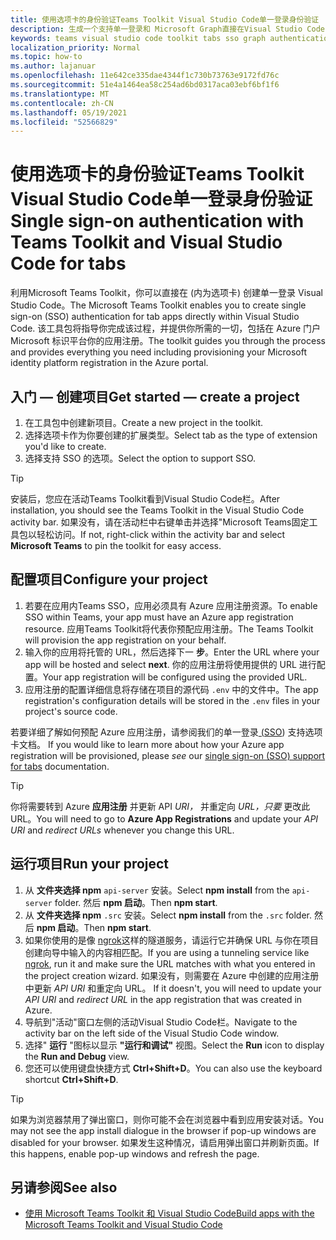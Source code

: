 ```yaml
---
title: 使用选项卡的身份验证Teams Toolkit Visual Studio Code单一登录身份验证
description: 生成一个支持单一登录和 Microsoft Graph直接在Visual Studio Code内调用的Microsoft Teams Toolkit
keywords: teams visual studio code toolkit tabs sso graph authentication Azure identity platform
localization_priority: Normal
ms.topic: how-to
ms.author: lajanuar
ms.openlocfilehash: 11e642ce335dae4344f1c730b73763e9172fd76c
ms.sourcegitcommit: 51e4a1464ea58c254ad6bd0317aca03ebf6bf1f6
ms.translationtype: MT
ms.contentlocale: zh-CN
ms.lasthandoff: 05/19/2021
ms.locfileid: "52566829"
---
```

# <a name="single-sign-on-authentication-with-teams-toolkit-and-visual-studio-code-for-tabs"></a><span data-ttu-id="1bbad-104">使用选项卡的身份验证Teams Toolkit Visual Studio Code单一登录身份验证</span><span class="sxs-lookup"><span data-stu-id="1bbad-104">Single sign-on authentication with Teams Toolkit and Visual Studio Code for tabs</span></span>

<span data-ttu-id="1bbad-105">利用Microsoft Teams Toolkit，你可以直接在 (内为选项卡) 创建单一登录 Visual Studio Code。</span><span class="sxs-lookup"><span data-stu-id="1bbad-105">The Microsoft Teams Toolkit enables you to create single sign-on (SSO) authentication  for tab apps directly within Visual Studio Code.</span></span> <span data-ttu-id="1bbad-106">该工具包将指导你完成该过程，并提供你所需的一切，包括在 Azure 门户Microsoft 标识平台你的应用注册。</span><span class="sxs-lookup"><span data-stu-id="1bbad-106">The toolkit guides you through the process and provides everything you need including provisioning your Microsoft identity platform registration in the Azure portal.</span></span>

## <a name="get-started--create-a-project"></a><span data-ttu-id="1bbad-107">入门 — 创建项目</span><span class="sxs-lookup"><span data-stu-id="1bbad-107">Get started — create a project</span></span>

1. <span data-ttu-id="1bbad-108">在工具包中创建新项目。</span><span class="sxs-lookup"><span data-stu-id="1bbad-108">Create a new project in the toolkit.</span></span>
1. <span data-ttu-id="1bbad-109">选择选项卡作为你要创建的扩展类型。</span><span class="sxs-lookup"><span data-stu-id="1bbad-109">Select tab as the type of extension you'd like to create.</span></span>
1. <span data-ttu-id="1bbad-110">选择支持 SSO 的选项。</span><span class="sxs-lookup"><span data-stu-id="1bbad-110">Select the option to support SSO.</span></span>

> [!TIP]
> <span data-ttu-id="1bbad-111">安装后，您应在活动Teams Toolkit看到Visual Studio Code栏。</span><span class="sxs-lookup"><span data-stu-id="1bbad-111">After installation, you should see the Teams Toolkit in the Visual Studio Code activity bar.</span></span> <span data-ttu-id="1bbad-112">如果没有，请在活动栏中右键单击并选择"Microsoft Teams固定工具包以轻松访问。</span><span class="sxs-lookup"><span data-stu-id="1bbad-112">If not, right-click within the activity bar and select **Microsoft Teams** to pin the toolkit for easy access.</span></span>

## <a name="configure-your-project"></a><span data-ttu-id="1bbad-113">配置项目</span><span class="sxs-lookup"><span data-stu-id="1bbad-113">Configure your project</span></span>

1. <span data-ttu-id="1bbad-114">若要在应用内Teams SSO，应用必须具有 Azure 应用注册资源。</span><span class="sxs-lookup"><span data-stu-id="1bbad-114">To enable SSO within Teams, your app must have an Azure app registration resource.</span></span> <span data-ttu-id="1bbad-115">应用Teams Toolkit将代表你预配应用注册。</span><span class="sxs-lookup"><span data-stu-id="1bbad-115">The Teams Toolkit will provision the app registration on your behalf.</span></span>
1. <span data-ttu-id="1bbad-116">输入你的应用将托管的 URL，然后选择下一 **步**。</span><span class="sxs-lookup"><span data-stu-id="1bbad-116">Enter the URL where your app will be hosted and select **next**.</span></span> <span data-ttu-id="1bbad-117">你的应用注册将使用提供的 URL 进行配置。</span><span class="sxs-lookup"><span data-stu-id="1bbad-117">Your app registration will be configured using the provided URL.</span></span>
1. <span data-ttu-id="1bbad-118">应用注册的配置详细信息将存储在项目的源代码 `.env` 中的文件中。</span><span class="sxs-lookup"><span data-stu-id="1bbad-118">The app registration's configuration details will be stored in the `.env` files in your project's source code.</span></span>

<span data-ttu-id="1bbad-119">若要详细了解如何预配 Azure 应用注册，请参阅我们的单一登录[ (SSO](../tabs/how-to/authentication/auth-aad-sso.md)) 支持选项卡文档。 </span><span class="sxs-lookup"><span data-stu-id="1bbad-119">If you would like to learn more about how your Azure app registration will be provisioned, please _see_  our [single sign-on (SSO) support for tabs](../tabs/how-to/authentication/auth-aad-sso.md) documentation.</span></span>

> [!TIP]
> <span data-ttu-id="1bbad-120">你将需要转到 Azure **应用注册** 并更新 API *URI，* 并重定向 *URL，只要* 更改此 URL。</span><span class="sxs-lookup"><span data-stu-id="1bbad-120">You will need to go to **Azure App Registrations** and update your *API URI* and *redirect URLs* whenever you change this URL.</span></span>

## <a name="run-your-project"></a><span data-ttu-id="1bbad-121">运行项目</span><span class="sxs-lookup"><span data-stu-id="1bbad-121">Run your project</span></span>

1. <span data-ttu-id="1bbad-122">从 **文件夹选择 npm** `api-server` 安装。</span><span class="sxs-lookup"><span data-stu-id="1bbad-122">Select **npm install** from the `api-server` folder.</span></span> <span data-ttu-id="1bbad-123">然后 **npm 启动**。</span><span class="sxs-lookup"><span data-stu-id="1bbad-123">Then **npm start**.</span></span>
1. <span data-ttu-id="1bbad-124">从 **文件夹选择 npm** `.src` 安装。</span><span class="sxs-lookup"><span data-stu-id="1bbad-124">Select **npm install** from the `.src` folder.</span></span> <span data-ttu-id="1bbad-125">然后 **npm 启动**。</span><span class="sxs-lookup"><span data-stu-id="1bbad-125">Then **npm start**.</span></span>
1. <span data-ttu-id="1bbad-126">如果你使用的是像 [ngrok](https://ngrok.com/)这样的隧道服务，请运行它并确保 URL 与你在项目创建向导中输入的内容相匹配。</span><span class="sxs-lookup"><span data-stu-id="1bbad-126">If you are using a tunneling service like [ngrok](https://ngrok.com/), run it and make sure the URL matches with what you entered in the project creation wizard.</span></span> <span data-ttu-id="1bbad-127">如果没有，则需要在 Azure 中创建的应用注册中更新 _API URI_ 和重定向 URL。 </span><span class="sxs-lookup"><span data-stu-id="1bbad-127">If it doesn't, you will need to update your _API URI_ and _redirect URL_ in the app registration that was created in Azure.</span></span>
1. <span data-ttu-id="1bbad-128">导航到"活动"窗口左侧的活动Visual Studio Code栏。</span><span class="sxs-lookup"><span data-stu-id="1bbad-128">Navigate to the activity bar on the left side of the Visual Studio Code window.</span></span>
1. <span data-ttu-id="1bbad-129">选择" **运行** "图标以显示 **"运行和调试"** 视图。</span><span class="sxs-lookup"><span data-stu-id="1bbad-129">Select the **Run** icon to display the **Run and Debug** view.</span></span>
1. <span data-ttu-id="1bbad-130">您还可以使用键盘快捷方式 **Ctrl+Shift+D**。</span><span class="sxs-lookup"><span data-stu-id="1bbad-130">You can also use the keyboard shortcut **Ctrl+Shift+D**.</span></span>

> [!TIP]
> <span data-ttu-id="1bbad-131">如果为浏览器禁用了弹出窗口，则你可能不会在浏览器中看到应用安装对话。</span><span class="sxs-lookup"><span data-stu-id="1bbad-131">You may not see the app install dialogue in the browser if pop-up windows are disabled for your browser.</span></span> <span data-ttu-id="1bbad-132">如果发生这种情况，请启用弹出窗口并刷新页面。</span><span class="sxs-lookup"><span data-stu-id="1bbad-132">If this happens, enable pop-up windows and refresh the page.</span></span>

## <a name="see-also"></a><span data-ttu-id="1bbad-133">另请参阅</span><span class="sxs-lookup"><span data-stu-id="1bbad-133">See also</span></span>

- [<span data-ttu-id="1bbad-134">使用 Microsoft Teams Toolkit 和 Visual Studio Code</span><span class="sxs-lookup"><span data-stu-id="1bbad-134">Build apps with the Microsoft Teams Toolkit and Visual Studio Code</span></span>](visual-studio-code-overview.md)
